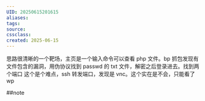 ```yaml
---
UID: 20250615201615 
aliases: 
tags: 
source: 
cssclass: 
created: 2025-06-15
---
```


思路很清晰的一个靶场，主页是一个输入命令可以查看 php 文件。bp 抓包发现有文件包含的漏洞，用伪协议找到 passwd 的 txt 文件，解密之后登录进去。找到两个端口
这个是个难点，ssh 转发端口，发现是 vnc。这个实在是不会，只能看了 wp

##note


